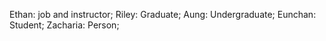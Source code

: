 Ethan: job and instructor;
Riley: Graduate;
Aung: Undergraduate;
Eunchan: Student;
Zacharia: Person;
